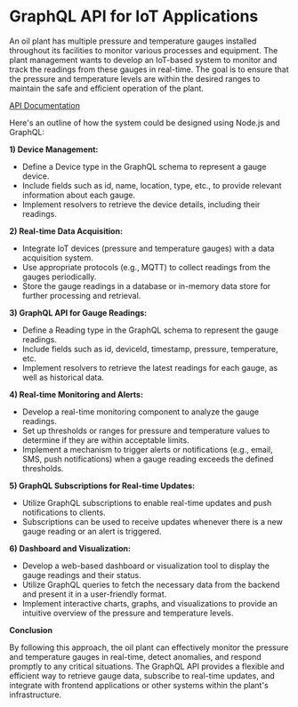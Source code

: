 # GraphQL API for IoT Applications

An oil plant has multiple pressure and temperature gauges installed throughout its facilities to monitor various processes and equipment. The plant management wants to develop an IoT-based system to monitor and track the readings from these gauges in real-time. The goal is to ensure that the pressure and temperature levels are within the desired ranges to maintain the safe and efficient operation of the plant.

[API Documentation](https://github.com/miguelamello/graphql/blob/main/documentation.md)

Here's an outline of how the system could be designed using Node.js and GraphQL:

**1) Device Management:**

- Define a Device type in the GraphQL schema to represent a gauge device.
- Include fields such as id, name, location, type, etc., to provide relevant information about each gauge.
- Implement resolvers to retrieve the device details, including their readings.

**2) Real-time Data Acquisition:**

- Integrate IoT devices (pressure and temperature gauges) with a data acquisition system.
- Use appropriate protocols (e.g., MQTT) to collect readings from the gauges periodically.
- Store the gauge readings in a database or in-memory data store for further processing and retrieval.

**3) GraphQL API for Gauge Readings:**

- Define a Reading type in the GraphQL schema to represent the gauge readings.
- Include fields such as id, deviceId, timestamp, pressure, temperature, etc.
- Implement resolvers to retrieve the latest readings for each gauge, as well as historical data.

**4) Real-time Monitoring and Alerts:**

- Develop a real-time monitoring component to analyze the gauge readings.
- Set up thresholds or ranges for pressure and temperature values to determine if they are within acceptable limits.
- Implement a mechanism to trigger alerts or notifications (e.g., email, SMS, push notifications) when a gauge reading exceeds the defined thresholds.

**5) GraphQL Subscriptions for Real-time Updates:**

- Utilize GraphQL subscriptions to enable real-time updates and push notifications to clients.
- Subscriptions can be used to receive updates whenever there is a new gauge reading or an alert is triggered.

**6) Dashboard and Visualization:**

- Develop a web-based dashboard or visualization tool to display the gauge readings and their status.
- Utilize GraphQL queries to fetch the necessary data from the backend and present it in a user-friendly format.
- Implement interactive charts, graphs, and visualizations to provide an intuitive overview of the pressure and temperature levels.

**Conclusion**

By following this approach, the oil plant can effectively monitor the pressure and temperature gauges in real-time, detect anomalies, and respond promptly to any critical situations. The GraphQL API provides a flexible and efficient way to retrieve gauge data, subscribe to real-time updates, and integrate with frontend applications or other systems within the plant's infrastructure.
